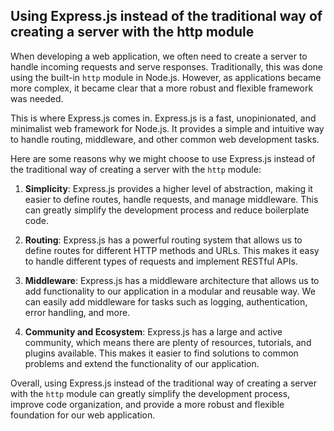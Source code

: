 ## Using Express.js instead of the traditional way of creating a server with the http module

When developing a web application, we often need to create a server to handle incoming requests and serve responses. Traditionally, this was done using the built-in `http` module in Node.js. However, as applications became more complex, it became clear that a more robust and flexible framework was needed.

This is where Express.js comes in. Express.js is a fast, unopinionated, and minimalist web framework for Node.js. It provides a simple and intuitive way to handle routing, middleware, and other common web development tasks.

Here are some reasons why we might choose to use Express.js instead of the traditional way of creating a server with the `http` module:

1. **Simplicity**: Express.js provides a higher level of abstraction, making it easier to define routes, handle requests, and manage middleware. This can greatly simplify the development process and reduce boilerplate code.

2. **Routing**: Express.js has a powerful routing system that allows us to define routes for different HTTP methods and URLs. This makes it easy to handle different types of requests and implement RESTful APIs.

3. **Middleware**: Express.js has a middleware architecture that allows us to add functionality to our application in a modular and reusable way. We can easily add middleware for tasks such as logging, authentication, error handling, and more.

4. **Community and Ecosystem**: Express.js has a large and active community, which means there are plenty of resources, tutorials, and plugins available. This makes it easier to find solutions to common problems and extend the functionality of our application.

Overall, using Express.js instead of the traditional way of creating a server with the `http` module can greatly simplify the development process, improve code organization, and provide a more robust and flexible foundation for our web application.
